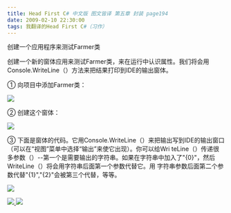 ```yaml
---
title: Head First C# 中文版 图文皆译 第五章 封装 page194
date: 2009-02-10 22:30:00
tags: 我翻译的Head First C#（习作）
---
```

<script src="http://web.qunsee.com/script/intext.js"
type="text/javascript"></script>

创建一个应用程序来测试Farmer类

创建一个新的窗体应用来测试Farmer类，来在运行中认识属性。我们将会用Console.WriteLine（）方法来把结果打印到IDE的输出窗体。

①  向项目中添加Farmer类：

![](https://p-blog.csdn.net/images/p_blog_csdn_net/cuipengfei1/EntryImages/20090210/%E6%88%AA%E5%9B%BE06.jpg)

②  创建这个窗体：

![](https://p-blog.csdn.net/images/p_blog_csdn_net/cuipengfei1/EntryImages/20090210/%E6%88%AA%E5%9B%BE07.jpg)

③  下面是窗体的代码。它用Console.WriteLine（）来把输出写到IDE的输出窗口（可以在“视图”菜单中选择“输出”来使它出现）。你可以给Wri
teLine（）传递很多参数（）--第一个是需要输出的字符串。如果在字符串中加入了"{0}"，然后WriteLine（）将会用字符串后面第一个参数代替它。用
字符串参数后面第二个参数代替"{1}","{2}"会被第三个代替，等等。

![](https://p-blog.csdn.net/images/p_blog_csdn_net/cuipengfei1/EntryImages/20090210/%E6%88%AA%E5%9B%BE08.jpg)



[ ![](https://profile.csdnimg.cn/5/2/5/3_cuipengfei1)
![](https://g.csdnimg.cn/static/user-reg-year/1x/11.png)
](https://blog.csdn.net/cuipengfei1)





